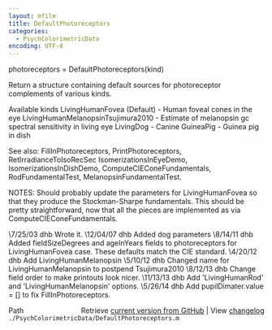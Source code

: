 ```yaml
---
layout: mfile
title: DefaultPhotoreceptors
categories:
  - PsychColorimetricData
encoding: UTF-8
---
```


photoreceptors = DefaultPhotoreceptors(kind)

Return a structure containing default sources
for photoreceptor complements of various kinds.

Available kinds
  LivingHumanFovea (Default) - Human foveal cones in the eye
  LivingHumanMelanopsinTsujimura2010 - Estimate of melanopsin gc spectral sensitivity in living eye
  LivingDog - Canine
  GuineaPig - Guinea pig in dish

See also:  FillInPhotoreceptors, PrintPhotoreceptors, RetIrradianceToIsoRecSec
 IsomerizationsInEyeDemo, IsomerizationsInDishDemo, ComputeCIEConeFundamentals,
 RodFundamentalTest, MelanopsinFundamentalTest.

NOTES: Should probably update the parameters for LivingHumanFovea so that
they produce the Stockman-Sharpe fundamentals.  This should be pretty
straightforward, now that all the pieces are implemented as via ComputeCIEConeFundamentals.

\7/25/03  dhb  Wrote it.
\12/04/07 dhb  Added dog parameters
\8/14/11  dhb  Added fieldSizeDegrees and ageInYears fields to photoreceptors for LivingHumanFovea case.
              These defaults match the CIE standard.
\4/20/12  dhb  Add LivingHumanMelanopsin
\5/10/12  dhb  Changed name for LivingHumanMelanopsin to postpend Tsujimura2010
\8/12/13  dhb  Change field order to make printouts look nicer.
\11/13/13 dhb  Add 'LivingHumanRod' and 'LivingHumanMelanopsin' options.
\5/26/14  dhb  Add pupilDimater.value = [] to fix FillInPhotoreceptors.


<div class="code_header" style="text-align:right;">
  <span style="float:left;">Path&nbsp;&nbsp;</span> <span class="counter">Retrieve <a href=
  "https://raw.github.com/Psychtoolbox-3/Psychtoolbox-3/beta/./PsychColorimetricData/DefaultPhotoreceptors.m">current version from GitHub</a> | View <a href=
  "https://github.com/Psychtoolbox-3/Psychtoolbox-3/commits/beta/./PsychColorimetricData/DefaultPhotoreceptors.m">changelog</a></span>
</div>
<div class="code">
  <code>./PsychColorimetricData/DefaultPhotoreceptors.m</code>
</div>
